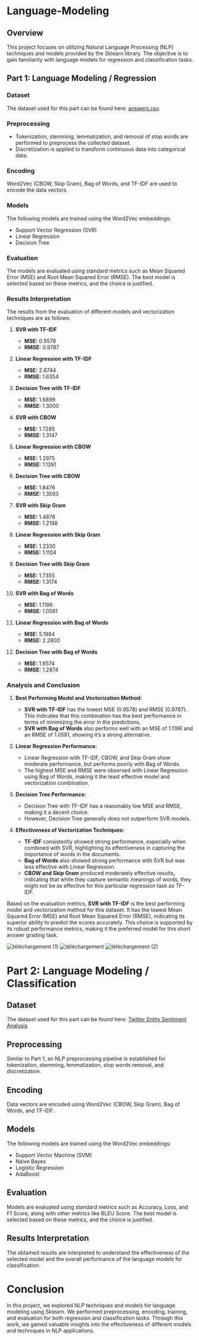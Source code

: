 # Language-Modeling

## Overview
This project focuses on utilizing Natural Language Processing (NLP) techniques and models provided by the Sklearn library. The objective is to gain familiarity with language models for regression and classification tasks.

## Part 1: Language Modeling / Regression

### Dataset
The dataset used for this part can be found here: [answers.csv](https://github.com/dbbrandt/short_answer_granding_capstone_project/blob/master/data/sag/answers.csv).

### Preprocessing
- Tokenization, stemming, lemmatization, and removal of stop words are performed to preprocess the collected dataset.
- Discretization is applied to transform continuous data into categorical data.

### Encoding
Word2Vec (CBOW, Skip Gram), Bag of Words, and TF-IDF are used to encode the data vectors.

### Models
The following models are trained using the Word2Vec embeddings:
- Support Vector Regression (SVR)
- Linear Regression
- Decision Tree

### Evaluation
The models are evaluated using standard metrics such as Mean Squared Error (MSE) and Root Mean Squared Error (RMSE). The best model is selected based on these metrics, and the choice is justified.

### Results Interpretation
The results from the evaluation of different models and vectorization techniques are as follows:

1. **SVR with TF-IDF**
   - **MSE:** 0.9578
   - **RMSE:** 0.9787

2. **Linear Regression with TF-IDF**
   - **MSE:** 2.6744
   - **RMSE:** 1.6354

3. **Decision Tree with TF-IDF**
   - **MSE:** 1.6899
   - **RMSE:** 1.3000

4. **SVR with CBOW**
   - **MSE:** 1.7285
   - **RMSE:** 1.3147

5. **Linear Regression with CBOW**
   - **MSE:** 1.2975
   - **RMSE:** 1.1391

6. **Decision Tree with CBOW**
   - **MSE:** 1.8476
   - **RMSE:** 1.3593

7. **SVR with Skip Gram**
   - **MSE:** 1.4878
   - **RMSE:** 1.2198

8. **Linear Regression with Skip Gram**
   - **MSE:** 1.2330
   - **RMSE:** 1.1104

9. **Decision Tree with Skip Gram**
   - **MSE:** 1.7355
   - **RMSE:** 1.3174

10. **SVR with Bag of Words**
    - **MSE:** 1.1196
    - **RMSE:** 1.0581

11. **Linear Regression with Bag of Words**
    - **MSE:** 5.1984
    - **RMSE:** 2.2800

12. **Decision Tree with Bag of Words**
    - **MSE:** 1.6574
    - **RMSE:** 1.2874

### Analysis and Conclusion
1. **Best Performing Model and Vectorization Method:**
   - **SVR with TF-IDF** has the lowest MSE (0.9578) and RMSE (0.9787). This indicates that this combination has the best performance in terms of minimizing the error in the predictions.
   - **SVR with Bag of Words** also performs well with an MSE of 1.1196 and an RMSE of 1.0581, showing it’s a strong alternative.

2. **Linear Regression Performance:**
   - Linear Regression with TF-IDF, CBOW, and Skip Gram show moderate performance, but performs poorly with Bag of Words.
   - The highest MSE and RMSE were observed with Linear Regression using Bag of Words, making it the least effective model and vectorization combination.

3. **Decision Tree Performance:**
   - Decision Tree with TF-IDF has a reasonably low MSE and RMSE, making it a decent choice.
   - However, Decision Tree generally does not outperform SVR models.

4. **Effectiveness of Vectorization Techniques:**
   - **TF-IDF** consistently showed strong performance, especially when combined with SVR, highlighting its effectiveness in capturing the importance of words in the documents.
   - **Bag of Words** also showed strong performance with SVR but was less effective with Linear Regression.
   - **CBOW and Skip Gram** produced moderately effective results, indicating that while they capture semantic meanings of words, they might not be as effective for this particular regression task as TF-IDF.

Based on the evaluation metrics, **SVR with TF-IDF** is the best performing model and vectorization method for this dataset. It has the lowest Mean Squared Error (MSE) and Root Mean Squared Error (RMSE), indicating its superior ability to predict the scores accurately. This choice is supported by its robust performance metrics, making it the preferred model for this short answer grading task.

![téléchargement (1)](https://github.com/mohammed-stalin/nlp_thirdLab/assets/116387474/414db219-4277-408f-9149-0e3ffc2f00e7)
![téléchargement](https://github.com/mohammed-stalin/nlp_thirdLab/assets/116387474/e543ebad-369a-43c3-a9de-2111a7d4c11e)
![téléchargement (2)](https://github.com/mohammed-stalin/nlp_thirdLab/assets/116387474/988c70fa-667b-42e9-bbe4-6ee2f3f770df)


# Part 2: Language Modeling / Classification

## Dataset
The dataset used for this part can be found here: [Twitter Entity Sentiment Analysis](https://www.kaggle.com/datasets/jp797498e/twitter-entity-sentiment-analysis).

## Preprocessing
Similar to Part 1, an NLP preprocessing pipeline is established for tokenization, stemming, lemmatization, stop words removal, and discretization.

## Encoding
Data vectors are encoded using Word2Vec (CBOW, Skip Gram), Bag of Words, and TF-IDF.

## Models
The following models are trained using the Word2Vec embeddings:

- Support Vector Machine (SVM)
- Naive Bayes
- Logistic Regression
- AdaBoost

## Evaluation
Models are evaluated using standard metrics such as Accuracy, Loss, and F1 Score, along with other metrics like BLEU Score. The best model is selected based on these metrics, and the choice is justified.

## Results Interpretation
The obtained results are interpreted to understand the effectiveness of the selected model and the overall performance of the language models for classification.

# Conclusion
In this project, we explored NLP techniques and models for language modeling using Sklearn. We performed preprocessing, encoding, training, and evaluation for both regression and classification tasks. Through this work, we gained valuable insights into the effectiveness of different models and techniques in NLP applications.
